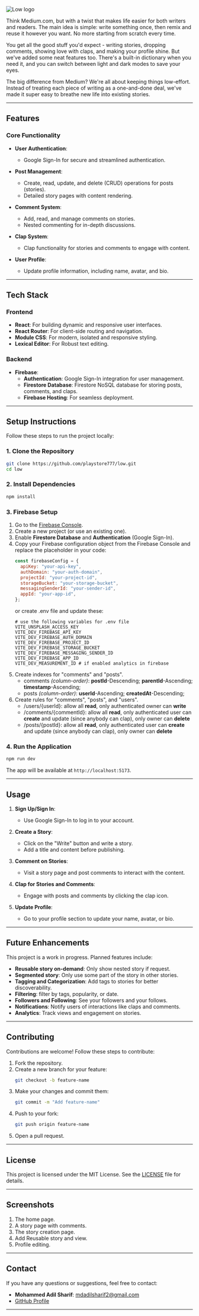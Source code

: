 <picture>
<source srcset="public/low-dark.svg" media="(prefers-color-scheme: dark)" />
<source srcset="public/low-light.svg" media="(prefers-color-scheme: light)" />
<img src="public/low.svg" alt="Low logo">
</picture>

Think Medium.com, but with a twist that makes life easier for both writers and readers. The main idea is simple: write something once, then remix and reuse it however you want. No more starting from scratch every time.

You get all the good stuff you'd expect - writing stories, dropping comments, showing love with claps, and making your profile shine. But we've added some neat features too. There's a built-in dictionary when you need it, and you can switch between light and dark modes to save your eyes.

The big difference from Medium? We're all about keeping things low-effort. Instead of treating each piece of writing as a one-and-done deal, we've made it super easy to breathe new life into existing stories.

---

## **Features**

### **Core Functionality**

- **User Authentication**:
  - Google Sign-In for secure and streamlined authentication.
  
- **Post Management**:
  - Create, read, update, and delete (CRUD) operations for posts (stories).
  - Detailed story pages with content rendering.

- **Comment System**:
  - Add, read, and manage comments on stories.
  - Nested commenting for in-depth discussions.

- **Clap System**:
  - Clap functionality for stories and comments to engage with content.

- **User Profile**:
  - Update profile information, including name, avatar, and bio.

---

## **Tech Stack**

### **Frontend**

- **React**: For building dynamic and responsive user interfaces.
- **React Router**: For client-side routing and navigation.
- **Module CSS**: For modern, isolated and responsive styling.
- **Lexical Editor**: For Robust text editing.

### **Backend**

- **Firebase**:
  - **Authentication**: Google Sign-In integration for user management.
  - **Firestore Database**: Firestore NoSQL database for storing posts, comments, and claps.
  - **Firebase Hosting**: For seamless deployment.

---

## **Setup Instructions**

Follow these steps to run the project locally:

### **1. Clone the Repository**

```bash
git clone https://github.com/playstore777/low.git
cd low
```

### **2. Install Dependencies**

```bash
npm install
```

### **3. Firebase Setup**

1. Go to the [Firebase Console](https://console.firebase.google.com/).
2. Create a new project (or use an existing one).
3. Enable **Firestore Database** and **Authentication** (Google Sign-In).
4. Copy your Firebase configuration object from the Firebase Console and replace the placeholder in your code:
   ```javascript
   const firebaseConfig = {
     apiKey: "your-api-key",
     authDomain: "your-auth-domain",
     projectId: "your-project-id",
     storageBucket: "your-storage-bucket",
     messagingSenderId: "your-sender-id",
     appId: "your-app-id",
   };
   ```
   or create .env file and update these:
   ```dotenv
   # use the following variables for .env file
   VITE_UNSPLASH_ACCESS_KEY
   VITE_DEV_FIREBASE_API_KEY
   VITE_DEV_FIREBASE_AUTH_DOMAIN
   VITE_DEV_FIREBASE_PROJECT_ID
   VITE_DEV_FIREBASE_STORAGE_BUCKET
   VITE_DEV_FIREBASE_MESSAGING_SENDER_ID
   VITE_DEV_FIREBASE_APP_ID
   VITE_DEV_MEASUREMENT_ID # if enabled analytics in firebase
   ```
5. Create indexes for "comments" and "posts".
   - comments <i>(column-order)</i>: <b>postId</b>-Descending; <b>parentId</b>-Ascending; <b>timestamp</b>-Ascending;
   - posts <i>(column-order)</i>: <b>userId</b>-Ascending; <b>createdAt</b>-Descending;
6. Create rules for "comments", "posts", and "users".
   - /users/{userId}: allow all <b>read</b>, only authenticated owner can <b>write</b>
   - /comments/{commentId}: allow all <b>read</b>, only authenticated user can <b>create</b> and update (since anybody can clap), only owner can <b>delete</b>
   - /posts/{postId}: allow all <b>read</b>, only authenticated user can <b>create</b> and update (since anybody can clap), only owner can <b>delete</b>

### **4. Run the Application**

```bash
npm run dev
```

The app will be available at `http://localhost:5173`.

---

## **Usage**

1. **Sign Up/Sign In**:

   - Use Google Sign-In to log in to your account.

2. **Create a Story**:

   - Click on the "Write" button and write a story.
   - Add a title and content before publishing.

3. **Comment on Stories**:

   - Visit a story page and post comments to interact with the content.

4. **Clap for Stories and Comments**:

   - Engage with posts and comments by clicking the clap icon.

5. **Update Profile**:
   - Go to your profile section to update your name, avatar, or bio.

---

## **Future Enhancements**

This project is a work in progress. Planned features include:

- **Reusable story on-demand**: Only show nested story if request.
- **Segmented story**: Only use some part of the story in other stories.
- **Tagging and Categorization**: Add tags to stories for better discoverability.
- **Filtering**: filter by tags, popularity, or date.
- **Followers and Following**: See your followers and your follows.
- **Notifications**: Notify users of interactions like claps and comments.
- **Analytics**: Track views and engagement on stories.

---

## **Contributing**

Contributions are welcome! Follow these steps to contribute:

1. Fork the repository.
2. Create a new branch for your feature:
   ```bash
   git checkout -b feature-name
   ```
3. Make your changes and commit them:
   ```bash
   git commit -m "Add feature-name"
   ```
4. Push to your fork:
   ```bash
   git push origin feature-name
   ```
5. Open a pull request.

---

## **License**

This project is licensed under the MIT License. See the [LICENSE](LICENSE) file for details.

---

## **Screenshots**

1. The home page.
2. A story page with comments.
3. The story creation page.
4. Add Reusable story and view.
5. Profile editing.

---

## **Contact**

If you have any questions or suggestions, feel free to contact:

- **Mohammed Adil Sharif**: [mdadilsharif2@gmail.com](mailto:mdadilsharif2@gmail.com)
- [GitHub Profile](https://github.com/playstore777)

---
